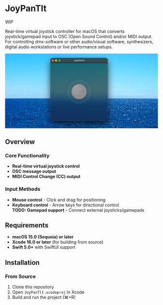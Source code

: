 # JoyPanTlt

WIP

Real-time virtual joystick controller for macOS that converts joystick/gamepad input to OSC (Open Sound Control) and/or MIDI output. For controlling dmx-software or other audio/visual software, synthesizers, digital audio workstations or live performance setups.

![JoyPanTlt Main Interface](Screenshots/screenshot-main-interface.png)

## Overview

### Core Functionality

- **Real-time virtual joystick control**
- **OSC message output**
- **MIDI Control Change (CC) output**

### Input Methods

- **Mouse control** - Click and drag for positioning
- **Keyboard control** - Arrow keys for directional control  
**TODO: Gamepad support** - Connect external joysticks/gamepads

## Requirements

- **macOS 15.0 (Sequoia) or later** 
- **Xcode 16.0 or later** (for building from source)
- **Swift 5.0+** with SwiftUI support

## Installation

### From Source

1. Clone this repository
2. Open `JoyPanTlt.xcodeproj` in Xcode
3. Build and run the project (⌘+R)
